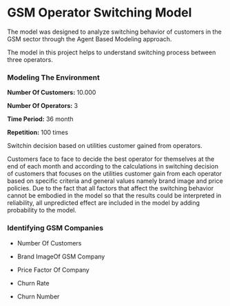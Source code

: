 # GSM Operator Switching Model

The model was designed to analyze switching behavior of customers
in the GSM sector through the Agent Based Modeling approach.

The model in this project helps to understand switching process
between three operators.

### Modeling The Environment

**Number Of Customers:** 10.000

**Number Of Operators:** 3

**Time Period:** 36 month

**Repetition:** 100 times


Switchin decision based on utilities customer gained from operators.

Customers face to face to decide the best operator for themselves at the end of each month and
according to the calculations in switching decision of customers that focuses on the utilities customer gain
from each operator based on specific criteria and general values namely brand image and price policies. Due
to the fact that all factors that affect the switching behavior cannot be embodied in the model so that the
results could be interpreted in reliability, all unpredicted effect are included in the model by adding
probability to the model.

### Identifying GSM Companies


* Number Of Customers

* Brand ImageOf GSM Company

* Price Factor Of Company

* Churn Rate

* Churn Number
